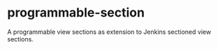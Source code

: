 # programmable-section
A programmable view sections as extension to Jenkins sectioned view sections.
